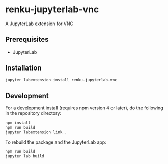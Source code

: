# renku-jupyterlab-vnc

A JupyterLab extension for VNC


## Prerequisites

* JupyterLab

## Installation

```bash
jupyter labextension install renku-jupyterlab-vnc
```

## Development

For a development install (requires npm version 4 or later), do the following in the repository directory:

```bash
npm install
npm run build
jupyter labextension link .
```

To rebuild the package and the JupyterLab app:

```bash
npm run build
jupyter lab build
```

